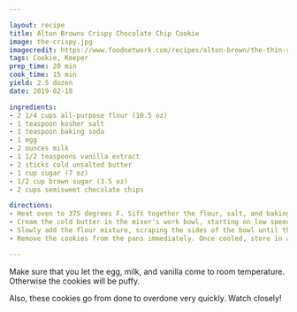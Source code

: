 ```yaml
---

layout: recipe
title: Alton Browns Crispy Chocolate Chip Cookie
image: the-crispy.jpg
imagecredit: https://www.foodnetwork.com/recipes/alton-brown/the-thin-recipe-2013278
tags: Cookie, Keeper
prep_time: 20 min
cook_time: 15 min
yield: 2.5 dozen
date: 2019-02-18

ingredients:
- 2 1/4 cups all-purpose flour (10.5 oz)
- 1 teaspoon kosher salt
- 1 teaspoon baking soda
- 1 egg
- 2 ounces milk
- 1 1/2 teaspoons vanilla extract
- 2 sticks cold unsalted butter
- 1 cup sugar (7 oz)
- 1/2 cup brown sugar (3.5 oz)
- 2 cups semisweet chocolate chips

directions:
- Heat oven to 375 degrees F. Sift together the flour, salt, and baking soda in a mixing bowl. Combine the egg, milk, and vanilla and bring to room temperature in another bowl.
- Cream the cold butter in the mixer's work bowl, starting on low speed to soften the butter. Add the sugars. Increase the speed, and cream the mixture until light and fluffy. Reduce the speed and add the egg mixture slowly. Increase the speed and mix until well combined.
- Slowly add the flour mixture, scraping the sides of the bowl until thoroughly combined. Stir in the chocolate chips. Scoop onto parchment-lined baking sheets, 6 cookies per sheet. Bake for 13 to 15 minutes, checking the cookies after 5 minutes. Rotate the baking sheet for more even browning.
- Remove the cookies from the pans immediately. Once cooled, store in an airtight container.

---
```

Make sure that you let the egg, milk, and vanilla come to room temperature. Otherwise the cookies will be puffy.

Also, these cookies go from done to overdone very quickly.  Watch closely!
